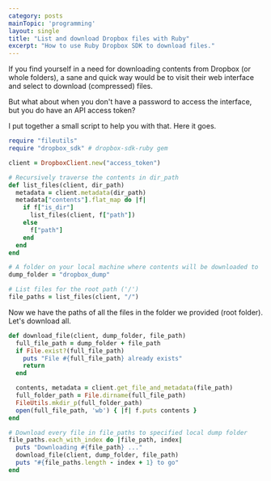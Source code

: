 ```yaml
---
category: posts
mainTopic: 'programming'
layout: single
title: "List and download Dropbox files with Ruby"
excerpt: "How to use Ruby Dropbox SDK to download files."
---
```


If you find yourself in a need for downloading contents from Dropbox (or whole folders), a sane and quick way would be
to visit their web interface and select to download (compressed) files.

But what about when you don't have a password to access the interface, but you do have an API access token?

I put together a small script to help you with that. Here it goes.

```ruby
require "fileutils"
require "dropbox_sdk" # dropbox-sdk-ruby gem

client = DropboxClient.new("access_token")

# Recursively traverse the contents in dir_path
def list_files(client, dir_path)
  metadata = client.metadata(dir_path)
  metadata["contents"].flat_map do |f|
    if f["is_dir"]
      list_files(client, f["path"])
    else
      f["path"]
    end
  end
end

# A folder on your local machine where contents will be downloaded to
dump_folder = "dropbox_dump"

# List files for the root path ('/')
file_paths = list_files(client, "/")
```

Now we have the paths of all the files in the folder we provided (root folder). Let's download all.

```ruby
def download_file(client, dump_folder, file_path)
  full_file_path = dump_folder + file_path
  if File.exist?(full_file_path)
    puts "File #{full_file_path} already exists"
    return
  end

  contents, metadata = client.get_file_and_metadata(file_path)
  full_folder_path = File.dirname(full_file_path)
  FileUtils.mkdir_p(full_folder_path)
  open(full_file_path, 'wb') { |f| f.puts contents }
end

# Download every file in file_paths to specified local dump folder
file_paths.each_with_index do |file_path, index|
  puts "Downloading #{file_path} ..."
  download_file(client, dump_folder, file_path)
  puts "#{file_paths.length - index + 1} to go"
end
```
